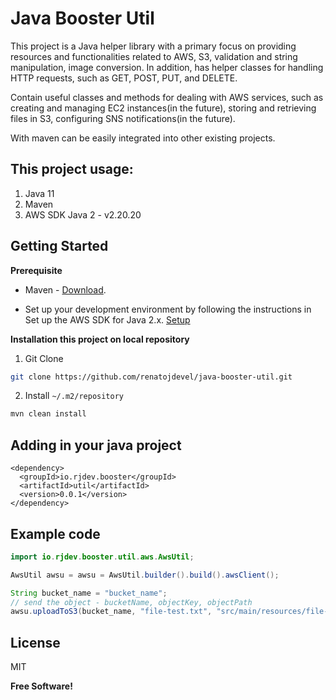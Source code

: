 
# Java Booster Util

This project is a Java helper library with a primary focus on providing resources and functionalities related to AWS, S3, validation and string manipulation, image conversion. In addition, has helper classes for handling HTTP requests, such as GET, POST, PUT, and DELETE.

Contain useful classes and methods for dealing with AWS services, such as creating and managing EC2 instances(in the future), storing and retrieving files in S3, configuring SNS notifications(in the future).

With maven can be easily integrated into other existing projects.


## This project usage:

1. Java 11
2. Maven
3. AWS SDK Java 2 - v2.20.20

## Getting Started

**Prerequisite**
* Maven - [Download](https://maven.apache.org/download.cgi).

* Set up your development environment by following the instructions in Set up the AWS SDK for Java 2.x. [Setup](https://docs.aws.amazon.com/sdk-for-java/latest/developer-guide/setup.html)

**Installation this project on local repository**

1. Git Clone
```sh
git clone https://github.com/renatojdevel/java-booster-util.git
```
2. Install `~/.m2/repository`

```sh
mvn clean install
```

## Adding in your java project

```
<dependency>
  <groupId>io.rjdev.booster</groupId>
  <artifactId>util</artifactId>
  <version>0.0.1</version>
</dependency>
```


## Example code

```java
import io.rjdev.booster.util.aws.AwsUtil;

AwsUtil awsu = awsu = AwsUtil.builder().build().awsClient();

String bucket_name = "bucket_name";
// send the object - bucketName, objectKey, objectPath
awsu.uploadToS3(bucket_name, "file-test.txt", "src/main/resources/file-test.txt");
```

## License

MIT

**Free Software!**
